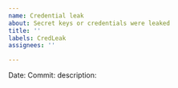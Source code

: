 ```yaml
---
name: Credential leak
about: Secret keys or credentials were leaked
title: ''
labels: CredLeak
assignees: ''

---
```


Date: <dd-mm-yyy>
Commit: <revision number>
description:
<your comments>
